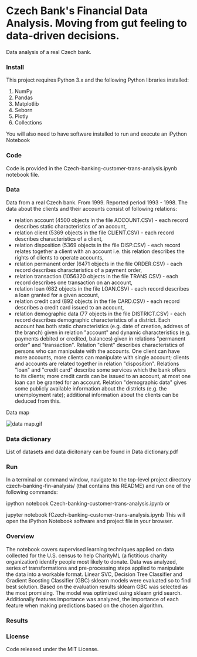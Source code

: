 # Czech Bank's Financial Data Analysis. Moving from gut feeling to data-driven decisions.
Data analysis of a real Czech bank. 

### Install
This project requires Python 3.x and the following Python libraries installed:

1. NumPy
2. Pandas
3. Matplotlib
4. Seborn 
5. Plotly 
6. Collections 

You will also need to have software installed to run and execute an iPython Notebook

### Code
Code is provided in the Czech-banking-customer-trans-analysis.ipynb notebook file. 

### Data 

Data from a real Czech bank. From 1999. Reported period 1993 - 1998.
The data about the clients and their accounts consist of following relations:
-  relation account (4500 objects in the file ACCOUNT.CSV) - each record describes static characteristics of an account,
-  relation client (5369 objects in the file CLIENT.CSV) - each record describes characteristics of a client,
-  relation disposition (5369 objects in the file DISP.CSV) - each record relates together a client with an account i.e. this relation describes the rights of clients to operate accounts,
-  relation permanent order (6471 objects in the file ORDER.CSV) - each record describes characteristics of a payment order,
-  relation transaction (1056320 objects in the file TRANS.CSV) - each record describes one transaction on an account,
-  relation loan (682 objects in the file LOAN.CSV) - each record describes a loan granted for a given account,
-  relation credit card (892 objects in the file CARD.CSV) - each record describes a credit card issued to an account,
-  relation demographic data (77 objects in the file DISTRICT.CSV) - each record describes demographic characteristics of a district.
Each account has both static characteristics (e.g. date of creation, address of the branch) given in relation "account" and dynamic characteristics (e.g. payments debited or credited, balances) given in relations "permanent order" and "transaction". Relation "client" describes characteristics of persons who can manipulate with the accounts. One client can have more accounts, more clients can manipulate with single account; clients and accounts are related together in relation "disposition". Relations "loan" and "credit card" describe some services which the bank offers to its clients; more credit cards can be issued to an account, at most one loan can be granted for an account. Relation "demographic data" gives some publicly available information about the districts (e.g. the unemployment rate); additional information about the clients can be deduced from this.

Data map 

![data map.gif](https://view.dwcontent.com/file_view/lpetrocelli/czech-financial-dataset-real-anonymized-transactions/data%20map.gif?auth=eyJhbGciOiJIUzUxMiJ9.eyJzdWIiOiJwcm9kLXVzZXItY2xpZW50OnRhbGdhdCIsImlzcyI6ImFnZW50OnRhbGdhdDo6ZGRkNjczOGItMjE3My00ZjJmLWJlMzctOTIxNTU2MzgyYWNhIiwiaWF0IjoxNTQ5MjcyMzc5LCJyb2xlIjpbInVzZXIiLCJ1c2VyX2FwaV9hZG1pbiIsInVzZXJfYXBpX3JlYWQiLCJ1c2VyX2FwaV93cml0ZSJdLCJnZW5lcmFsLXB1cnBvc2UiOmZhbHNlLCJ1cmwiOiJlYjA3MWQ2ODY4N2Y3NmY4NzM0ZGUzM2MzZjk3MTIzNDgxOWYwZTBjIn0.1bYEPgFwBlTGWf40nJzSdDyDJbi7YYqPJ-K-yeYOZ7SSc8rkMSc-ubQFbRoFZiQrhvoHpgzyq_mvON_Xo7MQBA)

### Data dictionary 

List of datasets and data dicitonary can be found in Data dictionary.pdf

### Run
In a terminal or command window, navigate to the top-level project directory czech-banking-fin-analysis/ (that contains this README) and run one of the following commands:

ipython notebook Czech-banking-customer-trans-analysis.ipynb
or

jupyter notebook fCzech-banking-customer-trans-analysis.ipynb
This will open the iPython Notebook software and project file in your browser.

### Overview
The notebook covers supervised learning techniques applied on data collected for the U.S. census to help CharityML (a fictitious charity organization) identify people most likely to donate. Data was analyzed, series of transformations and pre-processing steps applied to manipulate the data into a workable format. Linear SVC, Decision Tree Classifier and Gradient Boosting Classifier (GBC) sklearn models were evaluated so to find best solution. Based on the evaluation results sklearn GBC was selected as the most promising. The model was optimized using sklearn grid search. Additionally features importance was analyzed, the importance of each feature when making predictions based on the chosen algorithm.





### Results

### License 
Code released under the MIT License. 
